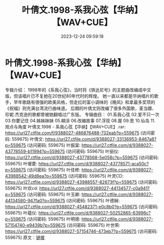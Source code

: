﻿---
title: 叶倩文.1998-系我心弦【华纳】【WAV+CUE】
date: 2023-12-24 09:59:18
categories: WAV车载音乐、镜像
tags: 华语中文
---
# 叶倩文.1998-系我心弦【华纳】【WAV+CUE】

专辑介绍：
1998年的《系我心弦》，当时将《铁达尼号》的主题曲改编成中文版，但该唱片已不复她在20世纪80年代时的辉煌。
她一直以来都是华纳唱片的歌手，早年歌路有很强的欧美风格，但走红的富小调味的《晚风》和拿最多奖项的《祝福》则充满台湾流行曲味道。
后期的叶倩文则改编了很多外国歌，麦当娜、珍妮.杰克逊的歌都曾被她翻唱过广东版。
专辑曲目：
01.系我心弦
02.爱不只一次
03.你要记住
04.姊姊妹妹
05.糊涂
06.改编故事
07.浮现
08.屋
09.思
10.仙岛
11.观点与角度
叶倩文.1998 - 系我心弦【华纳】【WAV+CUE】.rar: https://url27.ctfile.com/f/9388027-486876488-732eab?p=559675
(访问密码: 559675)
叶倩文: https://url27.ctfile.com/d/9388027-33136953-8467a8?p=559675
(访问密码: 559675)
叶振棠: https://url27.ctfile.com/d/9388027-43778559-b11994?p=559675
(访问密码: 559675)
叶丽仪: https://url27.ctfile.com/d/9388027-43778568-5e058c?p=559675
(访问密码: 559675)
叶瑷菱: https://url27.ctfile.com/d/9388027-43778571-aca50c?p=559675
(访问密码: 559675)
叶佳修: https://url27.ctfile.com/d/9388027-43988542-49d8ea?p=559675
(访问密码: 559675)
叶灵CD: https://url27.ctfile.com/d/9388027-43988557-82673f?p=559675
(访问密码: 559675)
叶欢cd: https://url27.ctfile.com/d/9388027-44134577-c0a941?p=559675
(访问密码: 559675)
叶玉卿: https://url27.ctfile.com/d/9388027-44134580-947fa0?p=559675
(访问密码: 559675)
叶德娴: https://url27.ctfile.com/d/9388027-45482371-e0c8b0?p=559675
(访问密码: 559675)
叶蕴仪: https://url27.ctfile.com/d/9388027-50252865-63996c?p=559675
(访问密码: 559675)
叶明德: https://url27.ctfile.com/d/9388027-57154740-e9439b?p=559675
(访问密码: 559675)
叶世荣: https://url27.ctfile.com/d/9388027-57154746-473eb7?p=559675
(访问密码: 559675)
原文：[链接](https://blog.sina.com.cn/s/blog_1647c7e76010313z5.html)